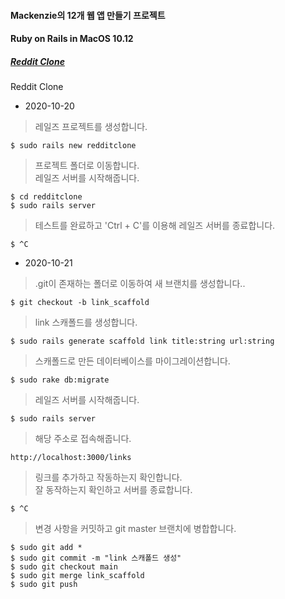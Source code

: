 #### Mackenzie의 12개 웹 앱 만들기 프로젝트
#### Ruby on Rails in MacOS 10.12
##### [Reddit Clone](#Reddit-Clone)

Reddit Clone
- 2020-10-20
>레일즈 프로젝트를 생성합니다.
``` terminal
$ sudo rails new redditclone
```
>프로젝트 폴더로 이동합니다.    
>레일즈 서버를 시작해줍니다.    
``` terminal
$ cd redditclone
$ sudo rails server
```
>테스트를 완료하고 'Ctrl + C'를 이용해 레일즈 서버를 종료합니다.
``` terminal
$ ^C
```
- 2020-10-21
>.git이 존재하는 폴더로 이동하여 새 브랜치를 생성합니다..
``` terminal
$ git checkout -b link_scaffold
```
>link 스캐폴드를 생성합니다.
``` terminal
$ sudo rails generate scaffold link title:string url:string
```
>스캐폴드로 만든 데이터베이스를 마이그레이션합니다.
``` terminal
$ sudo rake db:migrate
```
>레일즈 서버를 시작해줍니다.
``` terminal
$ sudo rails server
```
>해당 주소로 접속해줍니다.
```
http://localhost:3000/links
```
>링크를 추가하고 작동하는지 확인합니다.    
>잘 동작하는지 확인하고 서버를 종료합니다.
``` terminal
$ ^C
```
>변경 사항을 커밋하고 git master 브랜치에 병합합니다.
``` terminal
$ sudo git add *
$ sudo git commit -m "link 스캐폴드 생성"
$ sudo git checkout main
$ sudo git merge link_scaffold
$ sudo git push
```